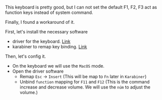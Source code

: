 

This keyboard is pretty good, but I can not set the default F1, F2, F3 act as function keys instead of system command.

Finally, I found a workaround of it.

First, let's install the necessary software
- driver for the keyboard. [Link](https://akko.com.vn/tai-driver/)
- karabiner to remap key binding. [Link](https://karabiner-elements.pqrs.org/docs/getting-started/features/)

Then, let's config it.
- On the keyboard we will use the `MacOS` mode.
- Open the driver software
	- Remap `Esc` -> `Insert` (This will be map to `Fn` later in `Karabiner`)
	- Unbind `function` mapping for `F11` and `F12` (This is the command increase and decrease volume. We will use the `núm` to adjust the volume.)
		



